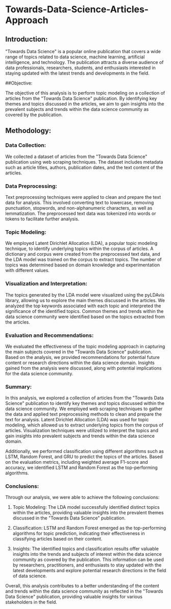 # Towards-Data-Science-Articles-Approach

## Introduction:

"Towards Data Science" is a popular online publication that covers a wide range of topics related to data science, machine learning, artificial intelligence, and technology. The publication attracts a diverse audience of data professionals, researchers, students, and enthusiasts interested in staying updated with the latest trends and developments in the field.

##Objective:

The objective of this analysis is to perform topic modeling on a collection of articles from the "Towards Data Science" publication. By identifying key themes and topics discussed in the articles, we aim to gain insights into the prevalent subjects and trends within the data science community as covered by the publication.

## Methodology:

### Data Collection:

We collected a dataset of articles from the "Towards Data Science" publication using web scraping techniques. The dataset includes metadata such as article titles, authors, publication dates, and the text content of the articles.

### Data Preprocessing:

Text preprocessing techniques were applied to clean and prepare the text data for analysis. This involved converting text to lowercase, removing punctuation, stopwords, and non-alphanumeric characters, as well as lemmatization.
The preprocessed text data was tokenized into words or tokens to facilitate further analysis.

### Topic Modeling:

We employed Latent Dirichlet Allocation (LDA), a popular topic modeling technique, to identify underlying topics within the corpus of articles.
A dictionary and corpus were created from the preprocessed text data, and the LDA model was trained on the corpus to extract topics.
The number of topics was determined based on domain knowledge and experimentation with different values.

### Visualization and Interpretation:

The topics generated by the LDA model were visualized using the pyLDAvis library, allowing us to explore the main themes discussed in the articles.
We analyzed the top keywords associated with each topic and interpreted the significance of the identified topics.
Common themes and trends within the data science community were identified based on the topics extracted from the articles.

### Evaluation and Recommendations:

We evaluated the effectiveness of the topic modeling approach in capturing the main subjects covered in the "Towards Data Science" publication.
Based on the analysis, we provided recommendations for potential future content or research directions within the data science domain.
Insights gained from the analysis were discussed, along with potential implications for the data science community.

### **Summary:**

In this analysis, we explored a collection of articles from the "Towards Data Science" publication to identify key themes and topics discussed within the data science community. We employed web scraping techniques to gather the data and applied text preprocessing methods to clean and prepare the text for analysis. Latent Dirichlet Allocation (LDA) was used for topic modeling, which allowed us to extract underlying topics from the corpus of articles. Visualization techniques were utilized to interpret the topics and gain insights into prevalent subjects and trends within the data science domain.

Additionally, we performed classification using different algorithms such as LSTM, Random Forest, and GRU to predict the topics of the articles. Based on the evaluation metrics, including weighted average F1-score and accuracy, we identified LSTM and Random Forest as the top-performing algorithms.

### **Conclusions:**

Through our analysis, we were able to achieve the following conclusions:

1. Topic Modeling: The LDA model successfully identified distinct topics within the articles, providing valuable insights into the prevalent themes discussed in the "Towards Data Science" publication.

2. Classification: LSTM and Random Forest emerged as the top-performing algorithms for topic prediction, indicating their effectiveness in classifying articles based on their content.

3. Insights: The identified topics and classification results offer valuable insights into the trends and subjects of interest within the data science community as covered by the publication. This information can be used by researchers, practitioners, and enthusiasts to stay updated with the latest developments and explore potential research directions in the field of data science.

Overall, this analysis contributes to a better understanding of the content and trends within the data science community as reflected in the "Towards Data Science" publication, providing valuable insights for various stakeholders in the field.
